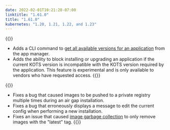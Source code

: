 ```yaml
---
date: 2022-02-01T10:21:28-07:00
linktitle: "1.61.0"
title: "1.61.0"
kubernetes: "1.20, 1.21, 1.22, and 1.23"
---
```


{{<features>}}
* Adds a CLI command to [get all available versions for an application](https://kots.io/kots-cli/get/versions/) from the app manager.
* Adds the ability to block installing or upgrading an application if the current KOTS version is incompatible with the KOTS version required by the application. This feature is experimental and is only available to vendors who have requested access.
{{</features>}}

{{<fixes>}}
* Fixes a bug that caused images to be pushed to a private registry multiple times during an air gap installation.
* Fixes a bug that erroneously displays a message to edit the current config when performing a new installation.
* Fixes an issue that caused [image garbage collection](/kotsadm/registries/kurl-registry/#image-garbage-collection) to only remove images with the "latest" tag.
{{</fixes>}}
